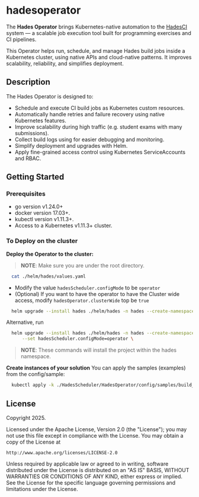 # hadesoperator
The **Hades Operator** brings Kubernetes-native automation to the [HadesCI](https://github.com/ls1intum/hades) system — a scalable job execution tool built for programming exercises and CI pipelines.

This Operator helps run, schedule, and manage Hades build jobs inside a Kubernetes cluster, using native APIs and cloud-native patterns. It improves scalability, reliability, and simplifies deployment.


## Description
The Hades Operator is designed to:

- Schedule and execute CI build jobs as Kubernetes custom resources.
- Automatically handle retries and failure recovery using native Kubernetes features.
- Improve scalability during high traffic (e.g. student exams with many submissions).
- Collect build logs using for easier debugging and monitoring.
- Simplify deployment and upgrades with Helm.
- Apply fine-grained access control using Kubernetes ServiceAccounts and RBAC.

## Getting Started

### Prerequisites
- go version v1.24.0+
- docker version 17.03+.
- kubectl version v1.11.3+.
- Access to a Kubernetes v1.11.3+ cluster.

### To Deploy on the cluster
**Deploy the Operator to the cluster:**

> **NOTE**: Make sure you are under the root directory.

```sh
  cat ./helm/hades/values.yaml
```
- Modify the value `hadesScheduler.configMode` to be `operator`
- (Optional) If you want to have the operator to have the Cluster wide access, 
  modify `hadesOperator.clusterWide` top be `true`
```sh
  helm upgrade --install hades ./helm/hades -n hades --create-namespace
```
Alternative, run
```sh
  helm upgrade --install hades ./helm/hades -n hades --create-namespace \
      --set hadesScheduler.configMode=operator \
```
> **NOTE**: These commands will install the project within the hades namespace.

**Create instances of your solution**
You can apply the samples (examples) from the config/sample:

```sh
  kubectl apply -k ./HadesScheduler/HadesOperator/config/samples/build_v1_buildjob.yaml
```

## License

Copyright 2025.

Licensed under the Apache License, Version 2.0 (the "License");
you may not use this file except in compliance with the License.
You may obtain a copy of the License at

    http://www.apache.org/licenses/LICENSE-2.0

Unless required by applicable law or agreed to in writing, software
distributed under the License is distributed on an "AS IS" BASIS,
WITHOUT WARRANTIES OR CONDITIONS OF ANY KIND, either express or implied.
See the License for the specific language governing permissions and
limitations under the License.

